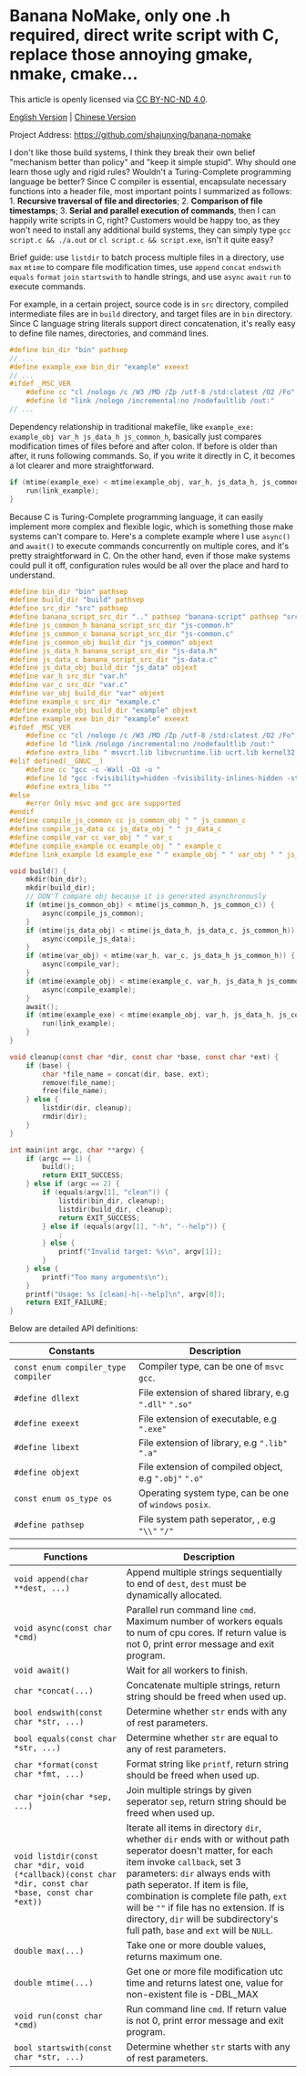 # Banana NoMake, only one .h required, direct write script with C, replace those annoying gmake, nmake, cmake...

This article is openly licensed via [CC BY-NC-ND 4.0](https://creativecommons.org/licenses/by-nc-nd/4.0/).

[English Version](README.md) | [Chinese Version](README_zhCN.md)

Project Address: <https://github.com/shajunxing/banana-nomake>

I don't like those build systems, I think they break their own belief "mechanism better than policy" and "keep it simple stupid". Why should one learn those ugly and rigid rules? Wouldn't a Turing-Complete programming language be better? Since C compiler is essential, encapsulate necessary functions into a header file, most important points I summarized as follows: 1. **Recursive traversal of file and directories**; 2. **Comparison of file timestamps**; 3. **Serial and parallel execution of commands**, then I can happily write scripts in C, right? Customers would be happy too, as they won't need to install any additional build systems, they can simply type `gcc script.c && ./a.out` or `cl script.c && script.exe`, isn't it quite easy?

Brief guide: use `listdir` to batch process multiple files in a directory, use `max` `mtime` to compare file modification times, use `append` `concat` `endswith` `equals` `format` `join` `startswith` to handle strings, and use `async` `await` `run` to execute commands.

For example, in a certain project, source code is in `src` directory, compiled intermediate files are in `build` directory, and target files are in `bin` directory. Since C language string literals support direct concatenation, it's really easy to define file names, directories, and command lines.

```c
#define bin_dir "bin" pathsep
// ...
#define example_exe bin_dir "example" exeext
// ...
#ifdef _MSC_VER
    #define cc "cl /nologo /c /W3 /MD /Zp /utf-8 /std:clatest /O2 /Fo"
    #define ld "link /nologo /incremental:no /nodefaultlib /out:"
// ...
```

Dependency relationship in traditional makefile, like `example_exe: example_obj var_h js_data_h js_common_h`, basically just compares modification times of files before and after colon. If before is older than after, it runs following commands. So, if you write it directly in C, it becomes a lot clearer and more straightforward.

```c
if (mtime(example_exe) < mtime(example_obj, var_h, js_data_h, js_common_h)) {
    run(link_example);
}
```

Because C is Turing-Complete programming language, it can easily implement more complex and flexible logic, which is something those make systems can't compare to. Here's a complete example where I use `async()` and `await()` to execute commands concurrently on multiple cores, and it's pretty straightforward in C. On the other hand, even if those make systems could pull it off, configuration rules would be all over the place and hard to understand.

```c
#define bin_dir "bin" pathsep
#define build_dir "build" pathsep
#define src_dir "src" pathsep
#define banana_script_src_dir ".." pathsep "banana-script" pathsep "src" pathsep
#define js_common_h banana_script_src_dir "js-common.h"
#define js_common_c banana_script_src_dir "js-common.c"
#define js_common_obj build_dir "js_common" objext
#define js_data_h banana_script_src_dir "js-data.h"
#define js_data_c banana_script_src_dir "js-data.c"
#define js_data_obj build_dir "js_data" objext
#define var_h src_dir "var.h"
#define var_c src_dir "var.c"
#define var_obj build_dir "var" objext
#define example_c src_dir "example.c"
#define example_obj build_dir "example" objext
#define example_exe bin_dir "example" exeext
#ifdef _MSC_VER
    #define cc "cl /nologo /c /W3 /MD /Zp /utf-8 /std:clatest /O2 /Fo"
    #define ld "link /nologo /incremental:no /nodefaultlib /out:"
    #define extra_libs " msvcrt.lib libvcruntime.lib ucrt.lib kernel32.lib user32.lib"
#elif defined(__GNUC__)
    #define cc "gcc -c -Wall -O3 -o "
    #define ld "gcc -fvisibility=hidden -fvisibility-inlines-hidden -static -static-libgcc -s -Wl,--exclude-all-symbols -o "
    #define extra_libs ""
#else
    #error Only msvc and gcc are supported
#endif
#define compile_js_common cc js_common_obj " " js_common_c
#define compile_js_data cc js_data_obj " " js_data_c
#define compile_var cc var_obj " " var_c
#define compile_example cc example_obj " " example_c
#define link_example ld example_exe " " example_obj " " var_obj " " js_data_obj " " js_common_obj extra_libs

void build() {
    mkdir(bin_dir);
    mkdir(build_dir);
    // DON'T compare obj because it is generated asynchronously
    if (mtime(js_common_obj) < mtime(js_common_h, js_common_c)) {
        async(compile_js_common);
    }
    if (mtime(js_data_obj) < mtime(js_data_h, js_data_c, js_common_h)) {
        async(compile_js_data);
    }
    if (mtime(var_obj) < mtime(var_h, var_c, js_data_h js_common_h)) {
        async(compile_var);
    }
    if (mtime(example_obj) < mtime(example_c, var_h, js_data_h js_common_h)) {
        async(compile_example);
    }
    await();
    if (mtime(example_exe) < mtime(example_obj, var_h, js_data_h, js_common_h)) {
        run(link_example);
    }
}

void cleanup(const char *dir, const char *base, const char *ext) {
    if (base) {
        char *file_name = concat(dir, base, ext);
        remove(file_name);
        free(file_name);
    } else {
        listdir(dir, cleanup);
        rmdir(dir);
    }
}

int main(int argc, char **argv) {
    if (argc == 1) {
        build();
        return EXIT_SUCCESS;
    } else if (argc == 2) {
        if (equals(argv[1], "clean")) {
            listdir(bin_dir, cleanup);
            listdir(build_dir, cleanup);
            return EXIT_SUCCESS;
        } else if (equals(argv[1], "-h", "--help")) {
            ;
        } else {
            printf("Invalid target: %s\n", argv[1]);
        }
    } else {
        printf("Too many arguments\n");
    }
    printf("Usage: %s [clean|-h|--help]\n", argv[0]);
    return EXIT_FAILURE;
}
```

Below are detailed API definitions:

|Constants|Description|
|-|-|
|`const enum compiler_type compiler`|Compiler type, can be one of `msvc` `gcc`.|
|`#define dllext`|File extension of shared library, e.g `".dll"` `".so"`|
|`#define exeext`|File extension of executable, e.g `".exe"`|
|`#define libext`|File extension of library, e.g `".lib"` `".a"`|
|`#define objext`|File extension of compiled object, e.g `".obj"` `".o"`|
|`const enum os_type os`|Operating system type, can be one of `windows` `posix`.|
|`#define pathsep`|File system path seperator, , e.g `"\\"` `"/"`|

|Functions|Description|
|-|-|
|`void append(char **dest, ...)`|Append multiple strings sequentially to end of `dest`, `dest` must be dynamically allocated.|
|`void async(const char *cmd)`|Parallel run command line `cmd`. Maximum number of workers equals to num of cpu cores. If return value is not 0, print error message and exit program.|
|`void await()`|Wait for all workers to finish.|
|`char *concat(...)`|Concatenate multiple strings, return string should be freed when used up.|
|`bool endswith(const char *str, ...)`|Determine whether `str` ends with any of rest parameters.|
|`bool equals(const char *str, ...)`|Determine whether `str` are equal to any of rest parameters.|
|`char *format(const char *fmt, ...)`|Format string like `printf`, return string should be freed when used up.|
|`char *join(char *sep, ...)`|Join multiple strings by given seperator `sep`, return string should be freed when used up.|
|`void listdir(const char *dir, void (*callback)(const char *dir, const char *base, const char *ext))`|Iterate all items in directory `dir`, whether `dir` ends with or without path seperator doesn't matter, for each item invoke `callback`, set 3 parameters: `dir` always ends with path seperator. If item is file, combination is complete file path, `ext` will be `""` if file has no extension. If is directory, `dir` will be subdirectory's full path, `base` and `ext` will be `NULL`.|
|`double max(...)`|Take one or more double values, returns maximum one.|
|`double mtime(...)`|Get one or more file modification utc time and returns latest one, value for non-existent file is -DBL_MAX|
|`void run(const char *cmd)`|Run command line `cmd`. If return value is not 0, print error message and exit program.|
|`bool startswith(const char *str, ...)`|Determine whether `str` starts with any of rest parameters.|

